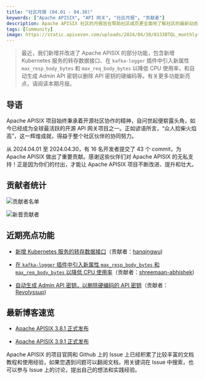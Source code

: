 ```yaml
---
title: "社区月报 (04.01 - 04.30)"
keywords: ["Apache APISIX", "API 网关", "社区月报", "贡献者"]
description: Apache APISIX 社区的月报旨在帮助社区成员更全面地了解社区的最新动态，方便大家参与到 Apache APISIX 社区中来。
tags: [Community]
image: https://static.apiseven.com/uploads/2024/04/30/0133BTQL_monthly-report-apr-cn.png
---
```

> 最近，我们新增并改进了 Apache APISIX 的部分功能，包含新增 Kubernetes 服务的转存数据接口、在 `kafka-logger` 插件中引入新属性 `max_resp_body_bytes` 和 `max_req_body_bytes` 以降低 CPU 使用率，和自动生成 Admin API 密钥以删除 API 密钥的硬编码等。有关更多功能新亮点，请阅读本期月报。
<!--truncate-->

## 导语

Apache APISIX 项目始终秉承着开源社区协作的精神，自问世起便崭露头角，如今已经成为全球最活跃的开源 API 网关项目之一。正如谚语所言，“众人拾柴火焰高”，这一辉煌成就，得益于整个社区伙伴的协同努力。

从 2024.04.01 至 2024.04.30，有 16 名开发者提交了 43 个 commit，为 Apache APISIX 做出了重要贡献。感谢这些伙伴们对 Apache APISIX 的无私支持！正是因为你们的付出，才能让 Apache APISIX 项目不断改进、提升和壮大。

## 贡献者统计

![贡献者名单](https://static.apiseven.com/uploads/2024/04/30/txD3ooma_contributor-listi-apr.png)

![新晋贡献者](https://static.apiseven.com/uploads/2024/04/30/b01wMlfs_new-contributors-apr.png)

## 近期亮点功能

- [新增 Kubernetes 服务的转存数据接口](https://github.com/apache/apisix/pull/11111)（贡献者：[hanqingwu](https://github.com/hanqingwu))

- [在 `kafka-logger` 插件中引入新属性 `max_resp_body_bytes` 和 `max_req_body_bytes` 以降低 CPU 使用率](https://github.com/apache/apisix/pull/11133)（贡献者：[shreemaan-abhishek](https://github.com/shreemaan-abhishek))

- [自动生成 Admin API 密钥，以删除硬编码的 API 密钥](https://github.com/apache/apisix/pull/11080)（贡献者：[Revolyssup](https://github.com/Revolyssup))

## 最新博客速览

- [Apache APISIX 3.8.1 正式发布](https://apisix.apache.org/zh/blog/2024/04/29/release-apache-apisix-3.8.1/)

- [Apache APISIX 3.9.1 正式发布](https://apisix.apache.org/zh/blog/2024/04/29/release-apache-apisix-3.9.1/)

Apache APISIX 的项目官网和 Github 上的 Issue 上已经积累了比较丰富的文档教程和使用经验，如果您遇到问题可以翻阅文档，用关键词在 Issue 中搜索，也可以参与 Issue 上的讨论，提出自己的想法和实践经验。
